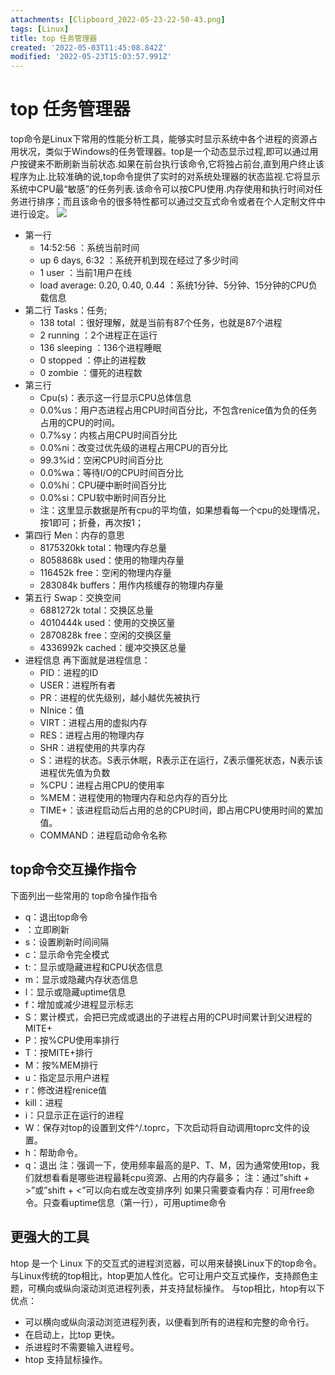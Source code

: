 ```yaml
---
attachments: [Clipboard_2022-05-23-22-50-43.png]
tags: [Linux]
title: top 任务管理器
created: '2022-05-03T11:45:08.842Z'
modified: '2022-05-23T15:03:57.991Z'
---
```


# top 任务管理器
top命令是Linux下常用的性能分析工具，能够实时显示系统中各个进程的资源占用状况，类似于Windows的任务管理器。top是一个动态显示过程,即可以通过用户按键来不断刷新当前状态.如果在前台执行该命令,它将独占前台,直到用户终止该程序为止.比较准确的说,top命令提供了实时的对系统处理器的状态监视.它将显示系统中CPU最“敏感”的任务列表.该命令可以按CPU使用.内存使用和执行时间对任务进行排序；而且该命令的很多特性都可以通过交互式命令或者在个人定制文件中进行设定。
![](@attachment/Clipboard_2022-05-23-22-50-43.png)
- 第一行
  - 14:52:56 ：系统当前时间
  - up 6 days,  6:32 ：系统开机到现在经过了多少时间
  - 1 user ：当前1用户在线
  - load average: 0.20, 0.40, 0.44 ：系统1分钟、5分钟、15分钟的CPU负载信息
- 第二行
Tasks：任务;
  - 138 total ：很好理解，就是当前有87个任务，也就是87个进程
  - 2 running ：2个进程正在运行
  - 136 sleeping ：136个进程睡眠
  - 0 stopped ：停止的进程数
  - 0 zombie ：僵死的进程数
- 第三行
  - Cpu(s)：表示这一行显示CPU总体信息
  - 0.0%us：用户态进程占用CPU时间百分比，不包含renice值为负的任务占用的CPU的时间。
  - 0.7%sy：内核占用CPU时间百分比
  - 0.0%ni：改变过优先级的进程占用CPU的百分比
  - 99.3%id：空闲CPU时间百分比
  - 0.0%wa：等待I/O的CPU时间百分比
  - 0.0%hi：CPU硬中断时间百分比
  - 0.0%si：CPU软中断时间百分比
  - 注：这里显示数据是所有cpu的平均值，如果想看每一个cpu的处理情况，按1即可；折叠，再次按1；
- 第四行
Men：内存的意思
  - 8175320kk total：物理内存总量
  - 8058868k used：使用的物理内存量
  - 116452k free：空闲的物理内存量
  - 283084k buffers：用作内核缓存的物理内存量
- 第五行
Swap：交换空间
  - 6881272k total：交换区总量
  - 4010444k used：使用的交换区量
  - 2870828k free：空闲的交换区量
  - 4336992k cached：缓冲交换区总量
- 进程信息
再下面就是进程信息：
  - PID：进程的ID
  - USER：进程所有者
  - PR：进程的优先级别，越小越优先被执行
  - NInice：值
  - VIRT：进程占用的虚拟内存
  - RES：进程占用的物理内存
  - SHR：进程使用的共享内存
  - S：进程的状态。S表示休眠，R表示正在运行，Z表示僵死状态，N表示该进程优先值为负数
  - %CPU：进程占用CPU的使用率
  - %MEM：进程使用的物理内存和总内存的百分比
  - TIME+：该进程启动后占用的总的CPU时间，即占用CPU使用时间的累加值。
  - COMMAND：进程启动命令名称
## top命令交互操作指令
下面列出一些常用的 top命令操作指令
- q：退出top命令
- <Space>：立即刷新
- s：设置刷新时间间隔
- c：显示命令完全模式
- t:：显示或隐藏进程和CPU状态信息
- m：显示或隐藏内存状态信息
- l：显示或隐藏uptime信息
- f：增加或减少进程显示标志
- S：累计模式，会把已完成或退出的子进程占用的CPU时间累计到父进程的MITE+
- P：按%CPU使用率排行
- T：按MITE+排行
- M：按%MEM排行
- u：指定显示用户进程
- r：修改进程renice值
- kill：进程
- i：只显示正在运行的进程
- W：保存对top的设置到文件^/.toprc，下次启动将自动调用toprc文件的设置。
- h：帮助命令。
- q：退出
注：强调一下，使用频率最高的是P、T、M，因为通常使用top，我们就想看看是哪些进程最耗cpu资源、占用的内存最多； 注：通过”shift + >”或”shift + <”可以向右或左改变排序列 如果只需要查看内存：可用free命令。只查看uptime信息（第一行），可用uptime命令
## 更强大的工具
htop 是一个 Linux 下的交互式的进程浏览器，可以用来替换Linux下的top命令。
与Linux传统的top相比，htop更加人性化。它可让用户交互式操作，支持颜色主题，可横向或纵向滚动浏览进程列表，并支持鼠标操作。
与top相比，htop有以下优点：
- 可以横向或纵向滚动浏览进程列表，以便看到所有的进程和完整的命令行。
- 在启动上，比top 更快。
- 杀进程时不需要输入进程号。
- htop 支持鼠标操作。
